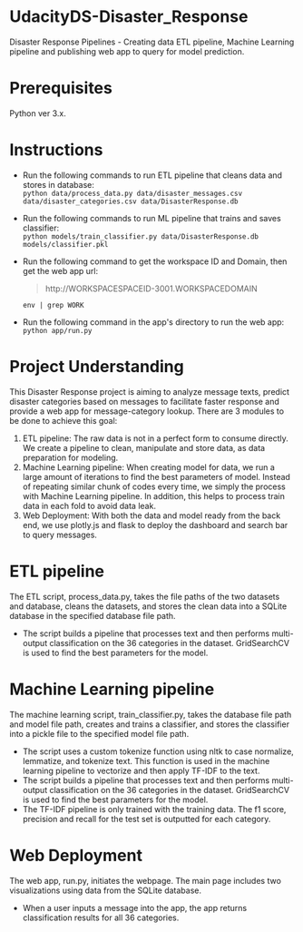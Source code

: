 # UdacityDS-Disaster_Response
Disaster Response Pipelines - Creating data ETL pipeline, Machine Learning pipeline and publishing web app to query for model prediction.

# Prerequisites
Python ver 3.x.

# Instructions
* Run the following commands to run ETL pipeline that cleans data and stores in database:  
  `python data/process_data.py data/disaster_messages.csv data/disaster_categories.csv data/DisasterResponse.db`  
* Run the following commands to run ML pipeline that trains and saves classifier:  
  `python models/train_classifier.py data/DisasterResponse.db models/classifier.pkl`  
* Run the following command to get the workspace ID and Domain, then get the web app url:   
  > http://<i></i>WORKSPACESPACEID-3001.WORKSPACEDOMAIN  
  
  `env | grep WORK`     
* Run the following command in the app's directory to run the web app:   
  `python app/run.py`  

# Project Understanding
This Disaster Response project is aiming to analyze message texts, predict disaster categories based on messages to facilitate faster response and provide a web app for message-category lookup. There are 3 modules to be done to achieve this goal: 
1. ETL pipeline: The raw data is not in a perfect form to consume directly. We create a pipeline to clean, manipulate and store data, as data preparation for modeling.
2. Machine Learning pipeline: When creating model for data, we run a large amount of iterations to find the best parameters of model. Instead of repeating similar chunk of codes every time, we simply the process with Machine Learning pipeline. In addition, this helps to process train data in each fold to avoid data leak.
3. Web Deployment: With both the data and model ready from the back end, we use plotly.js and flask to deploy the dashboard and search bar to query messages.

# ETL pipeline
The ETL script, process_data.py, takes the file paths of the two datasets and database, cleans the datasets, and stores the clean data into a SQLite database in the specified database file path.
* The script builds a pipeline that processes text and then performs multi-output classification on the 36 categories in the dataset. GridSearchCV is used to find the best parameters for the model.


# Machine Learning pipeline
The machine learning script, train_classifier.py, takes the database file path and model file path, creates and trains a classifier, and stores the classifier into a pickle file to the specified model file path.
* The script uses a custom tokenize function using nltk to case normalize, lemmatize, and tokenize text. This function is used in the machine learning pipeline to vectorize and then apply TF-IDF to the text.
* The script builds a pipeline that processes text and then performs multi-output classification on the 36 categories in the dataset. GridSearchCV is used to find the best parameters for the model.
* The TF-IDF pipeline is only trained with the training data. The f1 score, precision and recall for the test set is outputted for each category.

# Web Deployment
The web app, run.py, initiates the webpage. The main page includes two visualizations using data from the SQLite database.
* When a user inputs a message into the app, the app returns classification results for all 36 categories.

